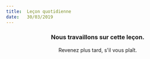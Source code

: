 ```yaml
---
title:  Leçon quotidienne
date:   30/03/2019
---
```


### <center>Nous travaillons sur cette leçon.</center>
<center>Revenez plus tard, s'il vous plaît.</center>